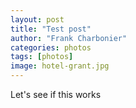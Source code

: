 ```yaml
---
layout: post
title: "Test post"
author: "Frank Charbonier"
categories: photos
tags: [photos]
image: hotel-grant.jpg
---
```


Let's see if this works
